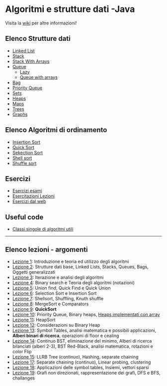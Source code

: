 # Algoritmi e strutture dati -Java
Visita la [wiki](https://github.com/follen99/AlgorithmsAndDataStructures_java/wiki) per altre informazioni!

## Elenco Strutture dati
- [Linked List](https://github.com/follen99/AlgorithmsAndDataStructures_java/tree/main/src/main/java/DataStructures/LinkedList)
- [Stack](https://github.com/follen99/AlgorithmsAndDataStructures_java/tree/main/src/main/java/DataStructures/Stack)
- [Stack With Arrays](https://github.com/follen99/AlgorithmsAndDataStructures_java/tree/main/src/main/java/DataStructures/Array%20Stack) 
- [Queue](https://github.com/follen99/AlgorithmsAndDataStructures_java/tree/main/src/main/java/DataStructures/Queue/Optimized)
  - [Lazy](https://github.com/follen99/AlgorithmsAndDataStructures_java/tree/main/src/main/java/DataStructures/Queue/Lazy)  
  - [Queue with arrays](https://github.com/follen99/AlgorithmsAndDataStructures_java/tree/main/src/main/java/DataStructures/Queue/ArrayQueue)
- [Bag](https://github.com/follen99/AlgorithmsAndDataStructures_java/tree/main/src/main/java/DataStructures/Bag)
- [Priority Queue](https://github.com/follen99/AlgorithmsAndDataStructures_java/tree/main/src/main/java/DataStructures/PriorityQueue)
- [Sets](https://github.com/follen99/AlgorithmsAndDataStructures_java/tree/main/src/main/java/DataStructures/Sets)
- [Heaps](https://github.com/follen99/AlgorithmsAndDataStructures_java/tree/main/src/main/java/DataStructures/Heaps)
- [Maps](https://github.com/follen99/AlgorithmsAndDataStructures_java/tree/main/src/main/java/DataStructures/Maps/HashTable)
- [Trees](https://github.com/follen99/AlgorithmsAndDataStructures_java/tree/main/src/main/java/DataStructures/Trees)
- [Graphs](https://github.com/follen99/AlgorithmsAndDataStructures_java/tree/main/src/main/java/DataStructures/Graphs)

## Elenco Algoritmi di ordinamento

- [Insertion Sort](https://github.com/follen99/AlgorithmsAndDataStructures_java/tree/main/src/main/java/Sorting/InsertionSort)
- [Quick Sort](https://github.com/follen99/AlgorithmsAndDataStructures_java/tree/main/src/main/java/Sorting/Quicksort)
- [Sekection Sort](https://github.com/follen99/AlgorithmsAndDataStructures_java/tree/main/src/main/java/Sorting/SelectionSort)
- [Shell sort](https://github.com/follen99/AlgorithmsAndDataStructures_java/tree/main/src/main/java/Sorting/ShellSort)
- [Shuffle sort](https://github.com/follen99/AlgorithmsAndDataStructures_java/tree/main/src/main/java/Sorting/Shuffle)

## Esercizi

- [Esercizi esami](https://github.com/follen99/AlgorithmsAndDataStructures_java/tree/main/src/main/java/Challanges/Esami)
- [Esercitazioni Lezioni](https://github.com/follen99/AlgorithmsAndDataStructures_java/tree/main/src/main/java/Challanges/Esercitazioni)
- [Esercizi dal web](https://github.com/follen99/AlgorithmsAndDataStructures_java/tree/main/src/main/java/Challanges/Other)

## Useful code

- [Classi singole di algoritmi utili](https://github.com/follen99/AlgorithmsAndDataStructures_java/tree/main/src/main/java/UsefulCode)






---




## Elenco lezioni - argomenti

- [Lezione 1](https://github.com/follen99/AlgorithmsAndDataStructures_java/wiki/2.01-Lezione-1): Introduzione e teoria ed utilizzo degli algoritmi
- [Lezione 2](https://github.com/follen99/AlgorithmsAndDataStructures_java/wiki/2.02-Lezione-2---Stacks,-Queues-e-Bags): Strutture dati base, Linked Lists, Stacks, Queues, Bags, Oggetti generalizzati
- [Lezione 3](https://github.com/follen99/AlgorithmsAndDataStructures_java/wiki/2.03-Lezione-3---Iterazione-e-Analisi-degli-algoritmi): Iterazione e analisi degli algoritmi
- [Lezione 4](https://github.com/follen99/AlgorithmsAndDataStructures_java/wiki/2.04-Lezione-4): Binary search e Teoria degli algoritmi (notazioni)
- [Lezione 5](https://github.com/follen99/AlgorithmsAndDataStructures_java/wiki/2.05-Lezione-5): Union find, Quick Find e Quick Union
- [Lezione 6](https://github.com/follen99/AlgorithmsAndDataStructures_java/wiki/2.06-Lezione-6): Selection Sort e Insertion Sort
- [Lezione 7](https://github.com/follen99/AlgorithmsAndDataStructures_java/wiki/2.07-Lezione-7): Shellsort, Shuffling, Knuth shuffle
- [Lezione 8](https://github.com/follen99/AlgorithmsAndDataStructures_java/wiki/2.08-Lezione-8): MergeSort e Comparators
- [Lezione 9](https://github.com/follen99/AlgorithmsAndDataStructures_java/wiki/2.09-Lezione-9): **QuickSort** 
- [Lezione 10](https://github.com/follen99/AlgorithmsAndDataStructures_java/wiki/2.10-Lezione-10): Priority Queue, Binary heaps, [Heaps implementati con array](https://github.com/follen99/AlgorithmsAndDataStructures_java/wiki/2.10-Lezione-10#binay-heap-con-array)
- [Lezione 11](https://github.com/follen99/AlgorithmsAndDataStructures_java/wiki/2.11-Lezione-11): HeapSort
- [Lezione 12](https://github.com/follen99/AlgorithmsAndDataStructures_java/wiki/2.12-Lezione-12): Considerazioni su Binary Heap
- [Lezione 13](https://github.com/follen99/AlgorithmsAndDataStructures_java/wiki/2.13-Lezione-13): Symbol Tables, analisi matematica e possibili applicazioni, **Alberi binari di ricerca**, operazioni di floor e cealing
- [Lezione 14](https://github.com/follen99/AlgorithmsAndDataStructures_java/wiki/2.14-Lezione-14): Continuo BST, eliminazione del minimo, Alberi di ricerca bilanciati (alberi 2-3), BST Red-Black, analisi matematica, rotazioni e color Flip
- [Lezione 15](https://github.com/follen99/AlgorithmsAndDataStructures_java/wiki/2.15.Lezione-15): LLRB Tree (continuo), Hashing, separate chaining
- [Lezione 17](https://github.com/follen99/AlgorithmsAndDataStructures_java/wiki/2.17-Lezione-17): Separate chaining (continuo), Linear probing, clustering
- [Lezione 18](https://github.com/follen99/AlgorithmsAndDataStructures_java/wiki/2.18-Lezione-18): Applicazioni delle symbol tables, Insiemi, vettori sparsi
- [Lezione 19](https://github.com/follen99/AlgorithmsAndDataStructures_java/wiki/2.19-Lezione-19): Grafi non direzionati, rappresentazione dei grafi, DFS e BFS, challanges

